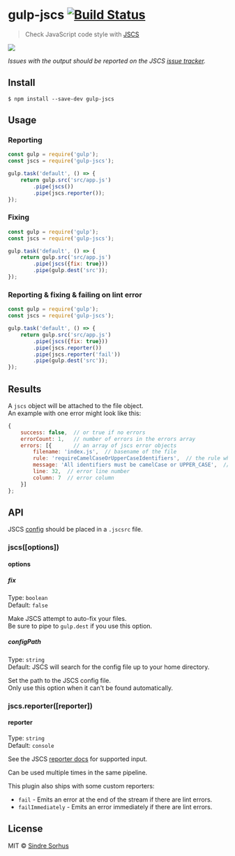 # gulp-jscs [![Build Status](https://travis-ci.org/jscs-dev/gulp-jscs.svg?branch=master)](https://travis-ci.org/jscs-dev/gulp-jscs)

> Check JavaScript code style with [JSCS](http://jscs.info)

![](https://raw.githubusercontent.com/sindresorhus/gulp-jscs/master/screenshot.png)

*Issues with the output should be reported on the JSCS [issue tracker](https://github.com/jscs-dev/node-jscs/issues).*


## Install

```
$ npm install --save-dev gulp-jscs
```


## Usage

### Reporting

```js
const gulp = require('gulp');
const jscs = require('gulp-jscs');

gulp.task('default', () => {
	return gulp.src('src/app.js')
		.pipe(jscs())
		.pipe(jscs.reporter());
});
```

### Fixing

```js
const gulp = require('gulp');
const jscs = require('gulp-jscs');

gulp.task('default', () => {
	return gulp.src('src/app.js')
		.pipe(jscs({fix: true}))
		.pipe(gulp.dest('src'));
});
```

### Reporting & fixing & failing on lint error

```js
const gulp = require('gulp');
const jscs = require('gulp-jscs');

gulp.task('default', () => {
	return gulp.src('src/app.js')
		.pipe(jscs({fix: true}))
		.pipe(jscs.reporter())
		.pipe(jscs.reporter('fail'))
		.pipe(gulp.dest('src'));
});
```


## Results

A `jscs` object will be attached to the file object.  
An example with one error might look like this:

```js
{
	success: false,  // or true if no errors
	errorCount: 1,   // number of errors in the errors array
	errors: [{       // an array of jscs error objects
		filename: 'index.js',  // basename of the file
		rule: 'requireCamelCaseOrUpperCaseIdentifiers',  // the rule which triggered the error
		message: 'All identifiers must be camelCase or UPPER_CASE',  // error message
		line: 32,  // error line number
		column: 7  // error column
	}]
};
```


## API

JSCS [config](http://jscs.info/overview.html#options) should be placed in a `.jscsrc` file.

### jscs([options])

#### options

##### fix

Type: `boolean`  
Default: `false`

Make JSCS attempt to auto-fix your files.  
Be sure to pipe to `gulp.dest` if you use this option.

##### configPath

Type: `string`  
Default: JSCS will search for the config file up to your home directory.

Set the path to the JSCS config file.  
Only use this option when it can't be found automatically.

### jscs.reporter([reporter])

#### reporter

Type: `string`  
Default: `console`

See the JSCS [reporter docs](http://jscs.info/overview#-reporter-r) for supported input.

Can be used multiple times in the same pipeline.

This plugin also ships with some custom reporters:

- `fail` - Emits an error at the end of the stream if there are lint errors.
- `failImmediately` - Emits an error immediately if there are lint errors.


## License

MIT © [Sindre Sorhus](http://sindresorhus.com)
